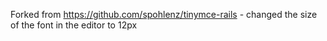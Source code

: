 Forked from https://github.com/spohlenz/tinymce-rails - changed the size of the font in the editor to 12px
